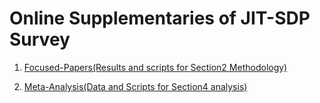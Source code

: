 # Online Supplementaries of JIT-SDP Survey 

1. [Focused-Papers(Results and scripts for Section2 Methodology)](./focusedsurvey/)

2. [Meta-Analysis(Data and Scripts for Section4 analysis)](./metaanalysis/)





